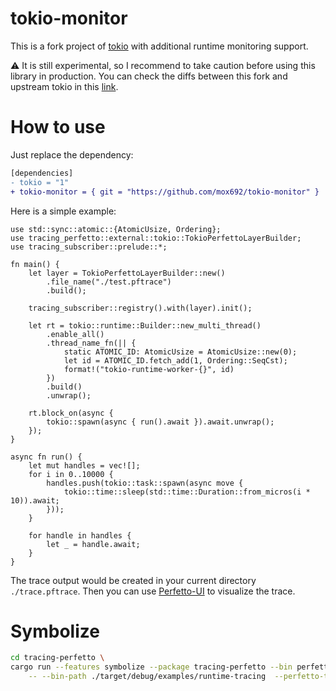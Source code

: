 # tokio-monitor
This is a fork project of [tokio](https://github.com/tokio-rs/tokio) with additional runtime monitoring support.

⚠️ It is still experimental, so I recommend to take caution before using this library in production. You can check the diffs between this fork and upstream tokio in this [link](https://github.com/mox692/tokio-monitor/compare/upstream...master).


# How to use
Just replace the dependency:
```diff
[dependencies]
- tokio = "1"
+ tokio-monitor = { git = "https://github.com/mox692/tokio-monitor" }
```

Here is a simple example:

```rust,ignore
use std::sync::atomic::{AtomicUsize, Ordering};
use tracing_perfetto::external::tokio::TokioPerfettoLayerBuilder;
use tracing_subscriber::prelude::*;

fn main() {
    let layer = TokioPerfettoLayerBuilder::new()
        .file_name("./test.pftrace")
        .build();

    tracing_subscriber::registry().with(layer).init();

    let rt = tokio::runtime::Builder::new_multi_thread()
        .enable_all()
        .thread_name_fn(|| {
            static ATOMIC_ID: AtomicUsize = AtomicUsize::new(0);
            let id = ATOMIC_ID.fetch_add(1, Ordering::SeqCst);
            format!("tokio-runtime-worker-{}", id)
        })
        .build()
        .unwrap();

    rt.block_on(async {
        tokio::spawn(async { run().await }).await.unwrap();
    });
}

async fn run() {
    let mut handles = vec![];
    for i in 0..10000 {
        handles.push(tokio::task::spawn(async move {
            tokio::time::sleep(std::time::Duration::from_micros(i * 10)).await;
        }));
    }

    for handle in handles {
        let _ = handle.await;
    }
}

```

The trace output would be created in your current directory `./trace.pftrace`. Then you
can use [Perfetto-UI](https://ui.perfetto.dev/) to visualize the trace.


# Symbolize
```bash
cd tracing-perfetto \ 
cargo run --features symbolize --package tracing-perfetto --bin perfetto_symbolize \
    -- --bin-path ./target/debug/examples/runtime-tracing  --perfetto-trace-log ./test.pftrace
```
